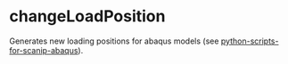 # changeLoadPosition

Generates new loading positions for abaqus models (see [python-scripts-for-scanip-abaqus](https://github.com/mngad/python-scripts-for-scanip-abaqus)).
